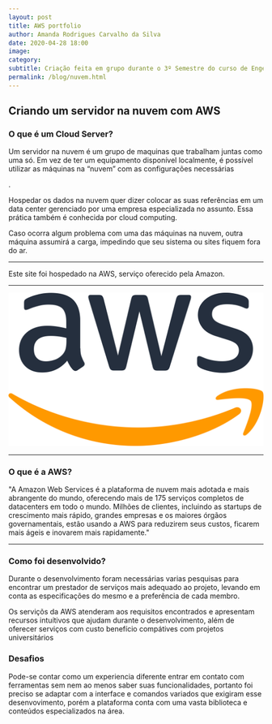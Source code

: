 ```yaml
---
layout: post
title: AWS portfolio
author: Amanda Rodrigues Carvalho da Silva
date: 2020-04-28 18:00
image: 
category:
subtitle: Criação feita em grupo durante o 3º Semestre do curso de Engenharia de Software
permalink: /blog/nuvem.html
---
```


<h2>Criando um servidor na nuvem com AWS</h2>

<h3>O que é um Cloud Server?</h3>
<p>Um servidor na nuvem é um grupo de maquinas que trabalham juntas como uma só. Em vez de ter um equipamento disponível localmente, é possível utilizar as máquinas na “nuvem” com as configurações necessárias</p>.

<p>Hospedar os dados na nuvem quer dizer colocar as suas referências em um data center gerenciado por uma empresa especializada no assunto. Essa prática também é conhecida por cloud computing.</p>

<p>Caso ocorra algum problema com uma das máquinas na nuvem, outra máquina assumirá a carga, impedindo que seu sistema ou sites fiquem fora do ar.</p>
 <hr>
 <p>Este site foi hospedado na AWS, serviço oferecido pela Amazon.</p>
     <hr>
     <img src="/img/projetos/aws-logo.png">
     <hr>
<h3>O que é a AWS?</h3>
<p>"A Amazon Web Services é a plataforma de nuvem mais adotada e mais abrangente do mundo, oferecendo mais de 175 serviços completos de datacenters em todo o mundo. Milhões de clientes, incluindo as startups de crescimento mais rápido, grandes empresas e os maiores órgãos governamentais, estão usando a AWS para reduzirem seus custos, ficarem mais ágeis e inovarem mais rapidamente." </p>
<hr>
<h3>Como foi desenvolvido?</h3>
<p>Durante o desenvolvimento foram necessárias varias pesquisas para encontrar um prestador de serviços mais adequado ao projeto, levando em conta as especificações do mesmo e a preferência de cada membro. </p>
<p>Os serviçõs da AWS atenderam aos requisitos encontrados e apresentam recursos intuítivos que ajudam durante o desenvolvimento, além de oferecer serviços com custo benefício compátives com projetos universitários</p>
    
   
<h3>Desafios </h3>
<p>Pode-se contar como um experiencia diferente entrar em contato com ferramentas sem nem ao menos saber suas funcionalidades, portanto foi preciso se adaptar com a interface e comandos variados que exigiram esse desenvovimento, porém a plataforma conta com uma vasta biblioteca e conteúdos especializados na área. </p>
    